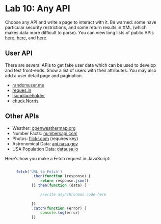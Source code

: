 
# Lab 10: Any API


Choose any API and write a page to interact with it. Be warned: some have particular security restrictions, and some return results in XML (which makes data more difficult to parse). You can view long lists of public APIs [here](https://github.com/toddmotto/public-apis), [here](https://github.com/abhishekbanthia/Public-APIs), and [here](https://apilist.fun/).

## User API

There are several APIs to get fake user data which can be used to develop and test front-ends. Show a list of users with their attributes. You may also add a user detail page and pagination.

- [randomuser.me](https://randomuser.me/documentation)
- [reques.in](https://reqres.in/)
- [jsonplaceholder](https://jsonplaceholder.typicode.com/)
- [chuck Norris](https://api.chucknorris.io/jokes/random)

## Other APIs

- Weather: [openweathermap.org](http://openweathermap.org/api)
- Number Facts: [numbersapi.com](http://numbersapi.com/#42)
- Photos: [flickr.com](https://www.flickr.com/services/api/) (requires key)
- Astronomical Data: [api.nasa.gov](https://api.nasa.gov/#live_example)
- USA Population Data: [datausa.io](https://datausa.io/about/api/)


Here's how you make a Fetch request in JavaScript:


```js

     fetch('URL to Fetch')
            .then(function (response) {
                return response.json()
            }).then(function (data) {
                
                //write asynchronous code here
          
            })
            .catch(function (error) {
                console.log(error)
            })

```
